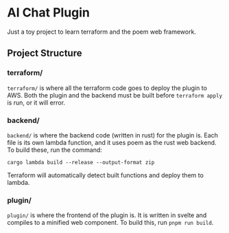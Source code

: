 # AI Chat Plugin

Just a toy project to learn terraform and the poem web framework. 

## Project Structure


### terraform/
``terraform/`` is where all the terraform code goes to deploy the plugin to AWS. Both the plugin and the backend must be built before ``terraform apply`` is run, or it will error. 

### backend/
``backend/`` is where the backend code (written in rust) for the plugin is. Each file is its own lambda function, and it uses poem as the rust web backend. To build these, run the command:

``cargo lambda build --release --output-format zip``

Terraform will automatically detect built functions and deploy them to lambda. 

### plugin/
``plugin/`` is where the frontend of the plugin is. It is written in svelte and compiles to a minified web component. To build this, run ``pnpm run build``.

